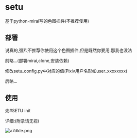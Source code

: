 # setu
基于python-mirai写的色图插件(不推荐使用)
## 部署

说真的,强烈不推荐你使用这个色图插件,但是既然你要用,那我也没法

前略...(部署mirai,clone,安装依赖)

修改setu_config.py中对应的值(Pixiv用户名形如user_xxxxxxxx)

后略...

## 使用

先#SETU init

详细:(附录请无视)

![a7dkIe.png](https://s1.ax1x.com/2020/08/09/a7dkIe.png)
